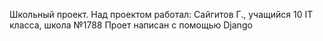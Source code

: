 Школьный проект.
Над проектом работал:
Сайгитов Г., учащийся 10 IT класса, школа №1788
Проет написан с помощью Django